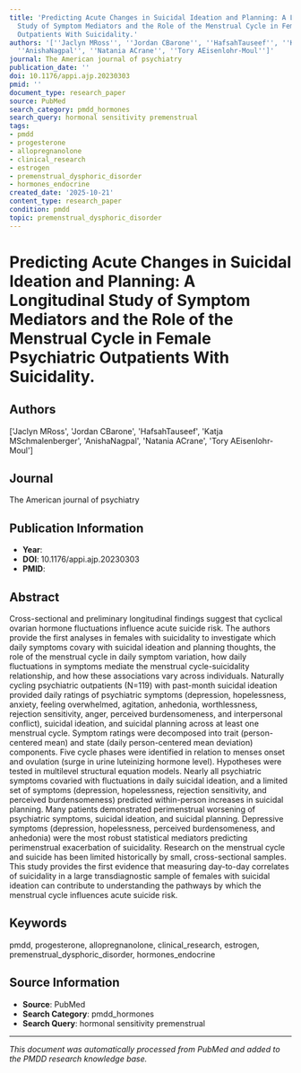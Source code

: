 ```yaml
---
title: 'Predicting Acute Changes in Suicidal Ideation and Planning: A Longitudinal
  Study of Symptom Mediators and the Role of the Menstrual Cycle in Female Psychiatric
  Outpatients With Suicidality.'
authors: '[''Jaclyn MRoss'', ''Jordan CBarone'', ''HafsahTauseef'', ''Katja MSchmalenberger'',
  ''AnishaNagpal'', ''Natania ACrane'', ''Tory AEisenlohr-Moul'']'
journal: The American journal of psychiatry
publication_date: ''
doi: 10.1176/appi.ajp.20230303
pmid: ''
document_type: research_paper
source: PubMed
search_category: pmdd_hormones
search_query: hormonal sensitivity premenstrual
tags:
- pmdd
- progesterone
- allopregnanolone
- clinical_research
- estrogen
- premenstrual_dysphoric_disorder
- hormones_endocrine
created_date: '2025-10-21'
content_type: research_paper
condition: pmdd
topic: premenstrual_dysphoric_disorder
---
```


# Predicting Acute Changes in Suicidal Ideation and Planning: A Longitudinal Study of Symptom Mediators and the Role of the Menstrual Cycle in Female Psychiatric Outpatients With Suicidality.

## Authors
['Jaclyn MRoss', 'Jordan CBarone', 'HafsahTauseef', 'Katja MSchmalenberger', 'AnishaNagpal', 'Natania ACrane', 'Tory AEisenlohr-Moul']

## Journal
The American journal of psychiatry

## Publication Information
- **Year**: 
- **DOI**: 10.1176/appi.ajp.20230303
- **PMID**: 

## Abstract
Cross-sectional and preliminary longitudinal findings suggest that cyclical ovarian hormone fluctuations influence acute suicide risk. The authors provide the first analyses in females with suicidality to investigate which daily symptoms covary with suicidal ideation and planning thoughts, the role of the menstrual cycle in daily symptom variation, how daily fluctuations in symptoms mediate the menstrual cycle-suicidality relationship, and how these associations vary across individuals. Naturally cycling psychiatric outpatients (N=119) with past-month suicidal ideation provided daily ratings of psychiatric symptoms (depression, hopelessness, anxiety, feeling overwhelmed, agitation, anhedonia, worthlessness, rejection sensitivity, anger, perceived burdensomeness, and interpersonal conflict), suicidal ideation, and suicidal planning across at least one menstrual cycle. Symptom ratings were decomposed into trait (person-centered mean) and state (daily person-centered mean deviation) components. Five cycle phases were identified in relation to menses onset and ovulation (surge in urine luteinizing hormone level). Hypotheses were tested in multilevel structural equation models. Nearly all psychiatric symptoms covaried with fluctuations in daily suicidal ideation, and a limited set of symptoms (depression, hopelessness, rejection sensitivity, and perceived burdensomeness) predicted within-person increases in suicidal planning. Many patients demonstrated perimenstrual worsening of psychiatric symptoms, suicidal ideation, and suicidal planning. Depressive symptoms (depression, hopelessness, perceived burdensomeness, and anhedonia) were the most robust statistical mediators predicting perimenstrual exacerbation of suicidality. Research on the menstrual cycle and suicide has been limited historically by small, cross-sectional samples. This study provides the first evidence that measuring day-to-day correlates of suicidality in a large transdiagnostic sample of females with suicidal ideation can contribute to understanding the pathways by which the menstrual cycle influences acute suicide risk.

## Keywords
pmdd, progesterone, allopregnanolone, clinical_research, estrogen, premenstrual_dysphoric_disorder, hormones_endocrine

## Source Information
- **Source**: PubMed
- **Search Category**: pmdd_hormones
- **Search Query**: hormonal sensitivity premenstrual

---
*This document was automatically processed from PubMed and added to the PMDD research knowledge base.*
